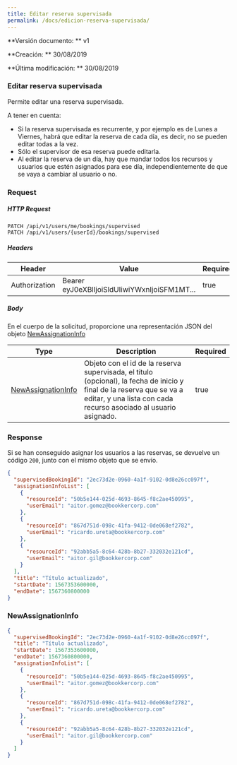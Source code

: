 ```yaml
---
title: Editar reserva supervisada
permalink: /docs/edicion-reserva-supervisada/
---
```


**Versión documento: ** v1

**Creación: ** 30/08/2019

**Última modificación: ** 30/08/2019

### Editar reserva supervisada

Permite editar una reserva supervisada.

A tener en cuenta:

- Si la reserva supervisada es recurrente, y por ejemplo es de Lunes a Viernes, habrá que editar la reserva de cada día, es decir, no se pueden editar todas a la vez.
- Sólo el supervisor de esa reserva puede editarla.
- Al editar la reserva de un día, hay que mandar todos los recursos y usuarios que estén asignados para ese día, independientemente de que se vaya a cambiar al usuario o no.

### Request

##### HTTP Request

```http
PATCH /api/v1/users/me/bookings/supervised
PATCH /api/v1/users/{userId}/bookings/supervised
```

##### Headers

| Header        | Value                                        | Required |
| ------------- | -------------------------------------------- | -------- |
| Authorization | Bearer eyJ0eXBlIjoiSldUIiwiYWxnIjoiSFM1MT... | true     |

##### Body

En el cuerpo de la solicitud, proporcione una representación JSON del objeto [NewAssignationInfo](#NewAssignationInfo)

| Type                                      | Description                                                                                                                                                                               | Required |
| ----------------------------------------- | ----------------------------------------------------------------------------------------------------------------------------------------------------------------------------------------- | -------- |
| [NewAssignationInfo](#NewAssignationInfo) | Objeto con el id de la reserva supervisada, el título (opcional), la fecha de inicio y final de la reserva que se va a editar, y una lista con cada recurso asociado al usuario asignado. | true     |

### Response

Si se han conseguido asignar los usuarios a las reservas, se devuelve un código `200`, junto con el mismo objeto que se envío.

```json
{
  "supervisedBookingId": "2ec73d2e-0960-4a1f-9102-0d8e26cc097f",
  "assignationInfoList": [
    {
      "resourceId": "50b5e144-025d-4693-8645-f8c2ae450995",
      "userEmail": "aitor.gomez@bookkercorp.com"
    },
    {
      "resourceId": "867d751d-098c-41fa-9412-0de068ef2782",
      "userEmail": "ricardo.ureta@bookkercorp.com"
    },
    {
      "resourceId": "92abb5a5-8c64-428b-8b27-332032e121cd",
      "userEmail": "aitor.gil@bookkercorp.com"
    }
  ],
  "title": "Título actualizado",
  "startDate": 1567353600000,
  "endDate": 1567360800000
}
```

### NewAssignationInfo

```json
{
  "supervisedBookingId": "2ec73d2e-0960-4a1f-9102-0d8e26cc097f",
  "title": "Título actualizado",
  "startDate": 1567353600000,
  "endDate": 1567360800000,
  "assignationInfoList": [
    {
      "resourceId": "50b5e144-025d-4693-8645-f8c2ae450995",
      "userEmail": "aitor.gomez@bookkercorp.com"
    },
    {
      "resourceId": "867d751d-098c-41fa-9412-0de068ef2782",
      "userEmail": "ricardo.ureta@bookkercorp.com"
    },
    {
      "resourceId": "92abb5a5-8c64-428b-8b27-332032e121cd",
      "userEmail": "aitor.gil@bookkercorp.com"
    }
  ]
}
```
